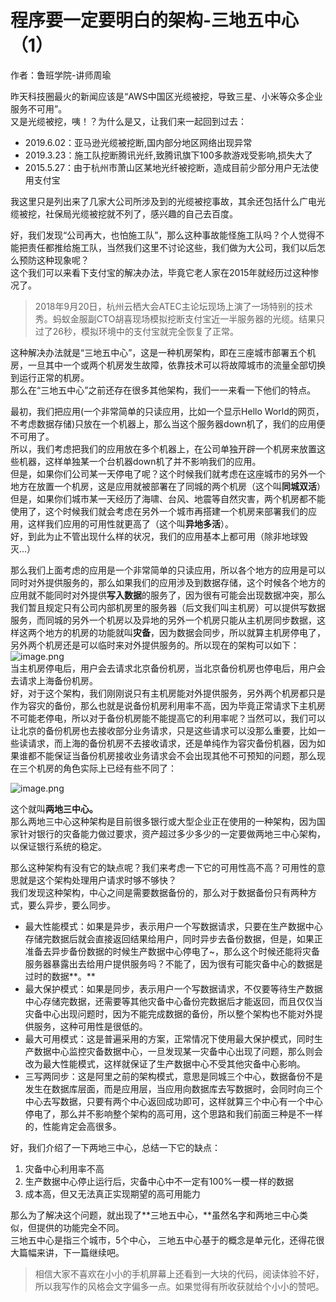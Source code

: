 # 程序要一定要明白的架构-三地五中心（1）
作者：鲁班学院-讲师周瑜

昨天科技圈最火的新闻应该是“AWS中国区光缆被挖，导致三星、小米等众多企业服务不可用”。<br />又是光缆被挖，咦！？为什么是又，让我们来一起回到过去：

- 2019.6.02：亚马逊光缆被挖断,国内部分地区网络出现异常
- 2019.3.23：施工队挖断腾讯光纤,致腾讯旗下100多款游戏受影响,损失大了
- 2015.5.27：由于杭州市萧山区某地光纤被挖断，造成目前少部分用户无法使用支付宝

我这里只是列出来了几家大公司所涉及到的光缆被挖事故，其余还包括什么广电光缆被挖，社保局光缆被挖就不列了，感兴趣的自己去百度。

好，我们发现“公司再大，也怕施工队”，那么这种事故能怪施工队吗？个人觉得不能把责任都推给施工队，当然我们这里不讨论这些，我们做为大公司，我们以后怎么预防这种现象呢？<br />这个我们可以来看下支付宝的解决办法，毕竟它老人家在2015年就经历过这种惨况了。

> 2018年9月20日，杭州云栖大会ATEC主论坛现场上演了一场特别的技术秀。蚂蚁金服副CTO胡喜现场模拟挖断支付宝近一半服务器的光缆。结果只过了26秒，模拟环境中的支付宝就完全恢复了正常。

这种解决办法就是“三地五中心”，这是一种机房架构，即在三座城市部署五个机房，一旦其中一个或两个机房发生故障，依靠技术可以将故障城市的流量全部切换到运行正常的机房。<br />那么在“三地五中心”之前还存在很多其他架构，我们一一来看一下他们的特点。

最初，我们把应用(一个非常简单的只读应用，比如一个显示Hello World的网页，不考虑数据存储)只放在一个机器上，那么当这个服务器down机了，我们的应用便不可用了。<br />所以，我们考虑把我们的应用放在多个机器上，在公司单独开辟一个机房来放置这些机器，这样单独某一个台机器down机了并不影响我们的应用。<br />但是，如果你们公司某一天停电了呢？这个时候我们就考虑在这座城市的另外一个地方在放置一个机房，这是应用就被部署在了同城的两个机房（这个叫**同城双活**）<br />但是，如果你们城市某一天经历了海啸、台风、地震等自然灾害，两个机房都不能使用了，这个时候我们就会考虑在另外一个城市再搭建一个机房来部署我们的应用，这样我们应用的可用性就更高了（这个叫**异地多活**）。<br />好，到此为止不管出现什么样的状况，我们的应用基本上都可用（除非地球毁灭...）

那么我们上面考虑的应用是一个非常简单的只读应用，所以各个地方的应用是可以同时对外提供服务的，那么如果我们的应用涉及到数据存储，这个时候各个地方的应用就不能同时对外提供**写入数据**的服务了，因为很有可能会出现数据冲突，那么我们暂且规定只有公司内部机房里的服务器（后文我们叫主机房）可以提供写数据服务，而同城的另外一个机房以及异地的另外一个机房只能从主机房同步数据，这样这两个地方的机房的功能就叫**灾备**，因为数据会同步，所以就算主机房停电了，另外两个机房还是可以临时来对外提供服务的。所以现在的架构可以如下：<br />![image.png](https://cdn.nlark.com/yuque/0/2019/png/365147/1559549057563-768fec39-ccb9-488d-8300-d35aa4cc6051.png#align=left&display=inline&height=214&name=image.png&originHeight=428&originWidth=840&size=31714&status=done&width=420)<br />当主机房停电后，用户会去请求北京备份机房，当北京备份机房也停电后，用户会去请求上海备份机房。<br />好，对于这个架构，我们刚刚说只有主机房能对外提供服务，另外两个机房都只是作为容灾的备份，那么也就是说备份机房利用率不高，因为毕竟正常请求下主机房不可能老停电，所以对于备份机房能不能提高它的利用率呢？当然可以，我们可以让北京的备份机房也去接收部分业务请求，只是这些请求可以没那么重要，比如一些读请求，而上海的备份机房不去接收请求，还是单纯作为容灾备份机器，因为如果谁都不能保证当备份机房接收业务请求会不会出现其他不可预知的问题，那么现在三个机房的角色实际上已经有些不同了：

![image.png](https://cdn.nlark.com/yuque/0/2019/png/365147/1559549621224-b3662b9f-29dd-4157-ad00-977a758c3541.png#align=left&display=inline&height=204&name=image.png&originHeight=408&originWidth=926&size=36173&status=done&width=463)

这个就叫**两地三中心。**<br />那么两地三中心这种架构是目前很多银行或大型企业正在使用的一种架构，因为国家针对银行的灾备能力做过要求，资产超过多少多少的一定要做两地三中心架构，以保证银行系统的稳定。

那么这种架构有没有它的缺点呢？我们来考虑一下它的可用性高不高？可用性的意思就是这个架构处理用户请求时够不够快？<br />我们发现这种架构，中心之间是需要数据备份的，那么对于数据备份只有两种方式，要么异步，要么同步。

- 最大性能模式：如果是异步，表示用户一个写数据请求，只要在生产数据中心存储完数据后就会直接返回结果给用户，同时异步去备份数据，但是，如果正准备去异步备份数据的时候生产数据中心停电了~，那么这个时候还能将灾备服务器暴露出去给用户提供服务吗？不能了，因为很有可能灾备中心的数据是过时的数据**。**
- 最大保护模式：如果是同步，表示用户一个写数据请求，不仅要等待生产数据中心存储完数据，还需要等其他灾备中心备份完数据后才能返回，而且仅仅当灾备中心出现问题时，因为不能完成数据的备份，所以整个架构也不能对外提供服务，这种可用性是很低的。
- 最大可用模式：这是普遍采用的方案，正常情况下使用最大保护模式，同时生产数据中心监控灾备数据中心，一旦发现某一灾备中心出现了问题，那么则会改为最大性能模式，这样就保证了生产数据中心不受其他灾备中心影响。
- 三写两同步：这是阿里之前的架构模式，意思是同城三个中心，数据备份不是发生在数据库层面，而是应用层，当应用向数据库去写数据时，会同时向三个中心去写数据，只要有两个中心返回成功即可，这样就算三个中心有一个中心停电了，那么并不影响整个架构的高可用，这个思路和我们前面三种是不一样的，性能肯定会高很多。

好，我们介绍了一下两地三中心，总结一下它的缺点：

1. 灾备中心利用率不高
1. 生产数据中心停止运行后，灾备中心中不一定有100%一模一样的数据
1. 成本高，但又无法真正实现期望的高可用能力

那么为了解决这个问题，就出现了**三地五中心，**虽然名字和两地三中心类似，但提供的功能完全不同。<br />三地五中心是指三个城市，5个中心， 三地五中心基于的概念是单元化，还得花很大篇幅来讲，下一篇继续吧。

> 相信大家不喜欢在小小的手机屏幕上还看到一大块的代码，阅读体验不好，所以我写作的风格会文字偏多一点。如果觉得有所收获就给个小小的赞吧。

